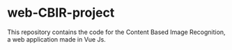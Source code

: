 # web-CBIR-project
This repository contains the code for the Content Based Image Recognition, a web application made in Vue Js. 
